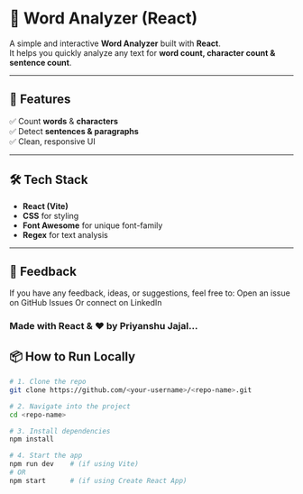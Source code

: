 # 📝 Word Analyzer (React)

A simple and interactive **Word Analyzer** built with **React**.  
It helps you quickly analyze any text for **word count, character count & sentence count**.  

---

## 🚀 Features  

✅ Count **words** & **characters**  
✅ Detect **sentences & paragraphs**  
✅ Clean, responsive UI  

---

## 🛠 Tech Stack  

- **React (Vite)**  
- **CSS** for styling
- **Font Awesome** for unique font-family
- **Regex** for text analysis
  
---

## 💬 Feedback
If you have any feedback, ideas, or suggestions, feel free to:
Open an issue on GitHub Issues
Or connect on LinkedIn


### Made with React & ❤️ by Priyanshu Jajal...


## 📦 How to Run Locally  

```bash
# 1. Clone the repo
git clone https://github.com/<your-username>/<repo-name>.git

# 2. Navigate into the project
cd <repo-name>

# 3. Install dependencies
npm install

# 4. Start the app
npm run dev    # (if using Vite)
# OR
npm start      # (if using Create React App)

